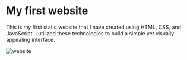 # My first website

This is my first static website that I have created using HTML, CSS, and JavaScript. I utilized these technologies to build a simple yet visually appealing interface.

![website](https://user-images.githubusercontent.com/65315002/208476525-2aa24496-da76-4f0c-b6fa-c47070af6cd0.png)
